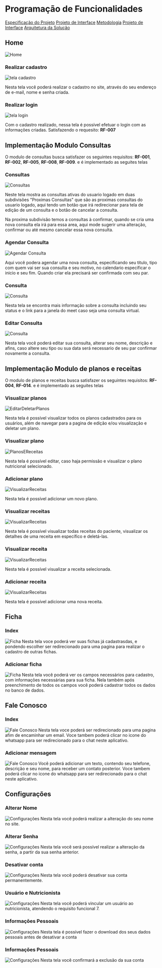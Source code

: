# Programação de Funcionalidades

<a href="2-Especificação do Projeto.md"> Especificação do Projeto</a>
<a href="3-Projeto de Interface.md"> Projeto de Interface</a>
<a href="4-Metodologia.md"> Metodologia</a>
<a href="3-Projeto de Interface.md"> Projeto de Interface</a>
<a href="5-Arquitetura da Solução.md"> Arquitetura da Solução</a>

## Home

![Home](img/modulo-consulta/home.png)

### Realizar cadastro
![tela cadastro](https://user-images.githubusercontent.com/58151252/140613568-216856d5-3652-47a8-98af-d4c615edc0b9.PNG)

Nesta tela você poderá realizar o cadastro no site, através do seu endereço de e-mail, nome e senha criada.

### Realizar login

![tela login](https://user-images.githubusercontent.com/58151252/140613584-9c4443dc-831b-419a-9b29-0340baafcbc4.PNG)

 Com o cadastro realizado, nessa tela é possível efetuar o login com as informações criadas. Satisfazendo o requesito:  **RF-007**

## Implementação Modulo Consultas

O modulo de consultas busca satisfazer os seguintes requisitos: **RF-001**, **RF-002**, **RF-005**, **RF-008**, **RF-009**.
e é implementado as seguites telas

### Consultas

![Consultas](img/modulo-consulta/consultas.png)

Neste tela mostra as consultas ativas do usuario logado em duas subdivisões "Proximas Consultas" que são as proximas consultas do usuario logado, aqui tendo um botão que irá redirecionar para tela de edição de um consulta e o botão de cancelar a consulta.

Na proxima subdivisão temos a consultas à confirmar, quando se cria uma nova consulta ela irá para essa area, aqui mode sugerir uma alteração, confirmar ou até mesmo cancelar essa nova consulta.

### Agendar Consulta

![Agendar Consulta](img/modulo-consulta/nova-consulta.png)

Aqui você podera agendar uma nova consulta, especificando seu titulo, tipo com quem vai ser sua consulta e seu motivo, no calendario especificar o inicio e seu fim. Quando criar ela precisará ser confirmada com seu par.

### Consulta

![Consulta](img/modulo-consulta/consulta.png)

Nesta tela se encontra mais informação sobre a consulta incluindo seu status e o link para a janela do meet caso seja uma consulta virtual.

### Editar Consulta

![Consulta](img/modulo-consulta/editar-consulta.png)

Nesta tela você poderá editar sua consulta, alterar seu nome, descrição e afins, caso altere seu tipo ou sua data será necessario de seu par confirmar novamente a consulta.


## Implementação Modulo de planos e receitas

O modulo de planos e receitas busca satisfazer os seguintes requisitos: **RF-004**, **RF-014**.
e é implementado as seguites telas


### Visualizar planos

![EditarDeletarPlanos](img/modulo-planosEReceitas/Visualizar_planos.jpg)

Nesta tela é possível visualizar todos os planos cadastrados para os usuários, além de navegar para a pagina de edição e/ou visualização e deletar um plano.

### Visualizar plano

![PlanosEReceitas](img/modulo-planosEReceitas/Visualizar_editarplano.jpg)

Nesta tela é possível editar, caso haja permissão e visualizar o plano nutricional selecionado.

### Adicionar plano

![VisualizarReceitas](img/modulo-planosEReceitas/adicionar_plano.jpg)

Nesta tela é possível adicionar um novo plano.

### Visualizar receitas

![VisualizarReceitas](img/modulo-planosEReceitas/Visualizar_receitas.jpg)

Nesta tela é possível visualizar todas receitas do paciente, visualizar os detalhes de uma receita em específico e deletá-las.


### Visualizar receita

![VisualizarReceitas](img/modulo-planosEReceitas/Visualizar_receita.jpg)

Nesta tela é possível visualizar a receita selecionada.

### Adicionar receita

![VisualizarReceitas](img/modulo-planosEReceitas/adicionar_receita.jpg)

Nesta tela é possível adicionar uma nova receita.

## Ficha
### Index
![Ficha](img/modulo-ficha/index.jpg)
Nesta tela voce poderá ver suas fichas já cadastrasdas, e pondendo escolher ser redirecionado para uma pagina para realizar o cadastro de outras fichas.
### Adicionar ficha
![Ficha](img/modulo-ficha/telacadastro.jpg)
Nesta tela você poderá ver os campos necessários para cadastro, com informações necessárias para sua ficha. Nela também após preenchimento de todos os campos você poderá cadastrar todos os dados no banco de dados. 

## Fale Conosco
### Index
![Fale Conosco](img/modulo-comunicacao/index.png)
Nesta tela voce poderá ser redirecionado para uma pagina afim de encaminhar um email. Voce tambem poderá clicar no icone do whatsapp para ser redirecionado para o chat neste aplicativo.
### Adicionar mensagem
![Fale Conosco](img/modulo-comunicacao/create.png)
Você poderá adicionar um texto, contendo seu telefone, descrição e seu nome, para receber um contato posterior. Voce tambem poderá clicar no icone do whatsapp para ser redirecionado para o chat neste aplicativo.

## Configurações
### Alterar Nome
![Configurações](img/modulo-configurações/AlterarCadastro.jpeg)
Nesta tela você poderá realizar a alteração do seu nome no site.
### Alterar Senha
![Configurações](img/modulo-configurações/AlterarSenha.jpeg)
Nesta tela você será possível realizar a alteração da senha, a partir da sua senha anterior.
### Desativar conta
![Configurações](img/modulo-configurações/DesativarConta.jpeg)
Nesta tela você poderá desativar sua conta permanentemente. 
### Usuário e Nutricionista
![Configurações](img/modulo-configurações/gerenciarPacientes.jpeg)
Nesta tela você poderá vincular um usuário ao nutricionista, atendendo o requisito funcional 7.
### Informações Pessoais
![Configurações](img/modulo-configurações/InformaçõesPessoais.jpeg)
Nesta tela é possível fazer o download dos seus dados pessoais antes de desativar a conta
### Informações Pessoais
![Configurações](img/modulo-configurações/excluirConta.jpeg)
Nesta tela você confirmará a exclusão da sua conta






